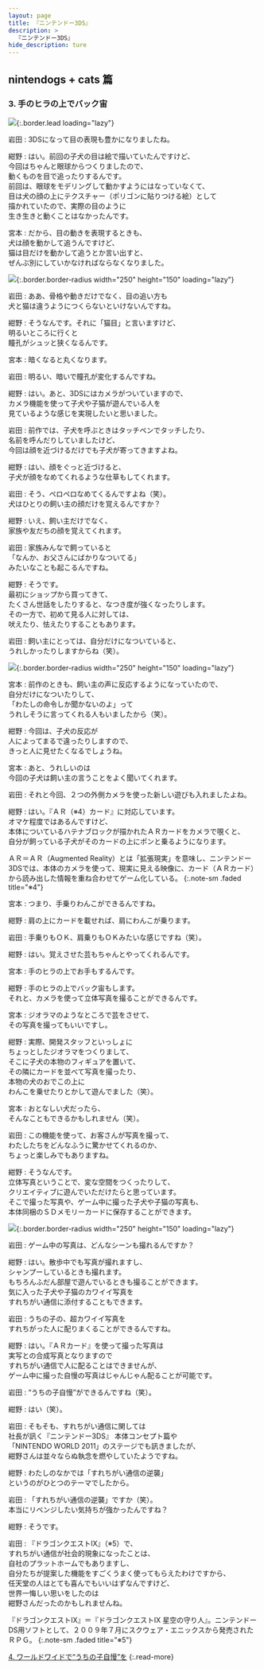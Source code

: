 ```yaml
---
layout: page
title: 『ニンテンドー3DS』
description: >
  『ニンテンドー3DS』
hide_description: ture
---
```


## nintendogs + cats 篇

### 3. 手のヒラの上でバック宙

![](/interviews/jp/3ds/hardware/vol1/img/mainvisual3.jpg){:.border.lead loading="lazy"}

岩田
: 3DSになって目の表現も豊かになりましたね。

紺野
: はい。前回の子犬の目は絵で描いていたんですけど、<br>今回はちゃんと眼球からつくりましたので、<br>動くものを目で追ったりするんです。<br>前回は、眼球をモデリングして動かすようにはなっていなくて、<br>目は犬の顔の上にテクスチャー（ポリゴンに貼りつける絵）として<br>描かれていたので、実際の目のように<br>生き生きと動くことはなかったんです。

宮本
: だから、目の動きを表現するときも、<br>犬は顔を動かして追うんですけど、<br>猫は目だけを動かして追うとか言い出すと、<br>ぜんぶ別にしていかなければならなくなりました。

![](/interviews/jp/3ds/hardware/vol1/img/photo7.jpg){:.border.border-radius width="250" height="150"  loading="lazy"}

岩田
: ああ、骨格や動きだけでなく、目の追い方も<br>犬と猫は違うようにつくらないといけないんですね。

紺野
: そうなんです。それに「猫目」と言いますけど、<br>明るいところに行くと<br>瞳孔がシュッと狭くなるんです。

宮本
: 暗くなると丸くなります。

岩田
: 明るい、暗いで瞳孔が変化するんですね。

紺野
: はい。あと、3DSにはカメラがついていますので、<br>カメラ機能を使って子犬や子猫が遊んでいる人を<br>見ているような感じを実現したいと思いました。

岩田
: 前作では、子犬を呼ぶときはタッチペンでタッチしたり、<br>名前を呼んだりしていましたけど、<br>今回は顔を近づけるだけでも子犬が寄ってきますよね。

紺野
: はい、顔をぐっと近づけると、<br>子犬が顔をなめてくれるような仕草もしてくれます。

岩田
: そう、ペロペロなめてくるんですよね（笑）。<br>犬はひとりの飼い主の顔だけを覚えるんですか？

紺野
: いえ、飼い主だけでなく、<br>家族や友だちの顔を覚えてくれます。

岩田
: 家族みんなで飼っていると<br>「なんか、お父さんにばかりなついてる」<br>みたいなことも起こるんですね。

紺野
: そうです。<br>最初にショップから買ってきて、<br>たくさん世話をしたりすると、なつき度が強くなったりします。<br>その一方で、初めて見る人に対しては、<br>吠えたり、怯えたりすることもあります。

岩田
: 飼い主にとっては、自分だけになついていると、<br>うれしかったりしますからね（笑）。

![](/interviews/jp/3ds/hardware/vol1/img/photo8.jpg){:.border.border-radius width="250" height="150"  loading="lazy"}

宮本
: 前作のときも、飼い主の声に反応するようになっていたので、<br>自分だけになついたりして、<br>「わたしの命令しか聞かないのよ」って<br>うれしそうに言ってくれる人もいましたから（笑）。

紺野
: 今回は、子犬の反応が<br>人によってまるで違ったりしますので、<br>きっと人に見せたくなるでしょうね。

宮本
: あと、うれしいのは<br>今回の子犬は飼い主の言うことをよく聞いてくれます。

岩田
: それと今回、２つの外側カメラを使った新しい遊びも入れましたよね。

紺野
: はい。『ＡＲ（※4）カード』に対応しています。<br>オマケ程度ではあるんですけど、<br>本体についているハテナブロックが描かれたＡＲカードをカメラで覗くと、<br>自分が飼っている子犬がそのカードの上にポンと乗るようになります。


ＡＲ＝ＡＲ（Augmented Reality）とは「拡張現実」を意味し、ニンテンドー3DSでは、本体のカメラを使って、現実に見える映像に、カード（ＡＲカード）から読み出した情報を重ね合わせてゲーム化している。
{:.note-sm .faded title="※4"}

宮本
: つまり、手乗りわんこができるんですね。

紺野
: 肩の上にカードを載せれば、肩にわんこが乗ります。

岩田
: 手乗りもＯＫ、肩乗りもＯＫみたいな感じですね（笑）。

紺野
: はい。覚えさせた芸もちゃんとやってくれるんです。

宮本
: 手のヒラの上でお手もするんです。

紺野
: 手のヒラの上でバック宙もします。<br>それと、カメラを使って立体写真を撮ることができるんです。

宮本
: ジオラマのようなところで芸をさせて、<br>その写真を撮ってもいいですし。

紺野
: 実際、開発スタッフといっしょに<br>ちょっとしたジオラマをつくりまして、<br>そこに子犬の本物のフィギュアを置いて、<br>その隣にカードを並べて写真を撮ったり、<br>本物の犬のおでこの上に<br>わんこを乗せたりとかして遊んでました（笑）。

宮本
: おとなしい犬だったら、<br>そんなこともできるかもしれません（笑）。

岩田
: この機能を使って、お客さんが写真を撮って、<br>わたしたちをどんなふうに驚かせてくれるのか、<br>ちょっと楽しみでもありますね。

紺野
: そうなんです。<br>立体写真ということで、変な空間をつくったりして、<br>クリエイティブに遊んでいただけたらと思っています。<br>そこで撮った写真や、ゲーム中に撮った子犬や子猫の写真も、<br>本体同梱のＳＤメモリーカードに保存することができます。

![](/interviews/jp/3ds/hardware/vol1/img/photo9.jpg){:.border.border-radius width="250" height="150"  loading="lazy"}

岩田
: ゲーム中の写真は、どんなシーンも撮れるんですか？

紺野
: はい。散歩中でも写真が撮れますし、<br>シャンプーしているときも撮れます。<br>もちろんふだん部屋で遊んでいるときも撮ることができます。<br>気に入った子犬や子猫のカワイイ写真を<br>すれちがい通信に添付することもできます。

岩田
: うちの子の、超カワイイ写真を<br>すれちがった人に配りまくることができるんですね。

紺野
: はい。『ＡＲカード』を使って撮った写真は<br>実写との合成写真となりますので<br>すれちがい通信で人に配ることはできませんが、<br>ゲーム中に撮った自慢の写真はじゃんじゃん配ることが可能です。

岩田
: “うちの子自慢”ができるんですね（笑）。

紺野
: はい（笑）。

岩田
: そもそも、すれちがい通信に関しては<br>社長が訊く『ニンテンドー3DS』 本体コンセプト篇や<br>「NINTENDO WORLD 2011」のステージでも訊きましたが、<br>紺野さんは並々ならぬ執念を燃やしていたようですね。

紺野
: わたしのなかでは「すれちがい通信の逆襲」<br>というのがひとつのテーマでしたから。

岩田
: 「すれちがい通信の逆襲」ですか（笑）。<br>本当にリベンジしたい気持ちが強かったんですね？ 

紺野
: そうです。

岩田
: 『ドラゴンクエストIX』（※5）で、<br>すれちがい通信が社会的現象になったことは、<br>自社のプラットホームでもありますし、<br>自分たちが提案した機能をすごくうまく使ってもらえたわけですから、<br>任天堂の人はとても喜んでもいいはずなんですけど、<br>世界一悔しい思いをしたのは<br>紺野さんだったのかもしれませんね。


『ドラゴンクエストIX』＝『ドラゴンクエストIX 星空の守り人』。ニンテンドーDS用ソフトとして、２００９年７月にスクウェア・エニックスから発売されたＲＰＧ。
{:.note-sm .faded title="※5"}



[4. ワールドワイドで“うちの子自慢”を](4.md)
{:.read-more}

